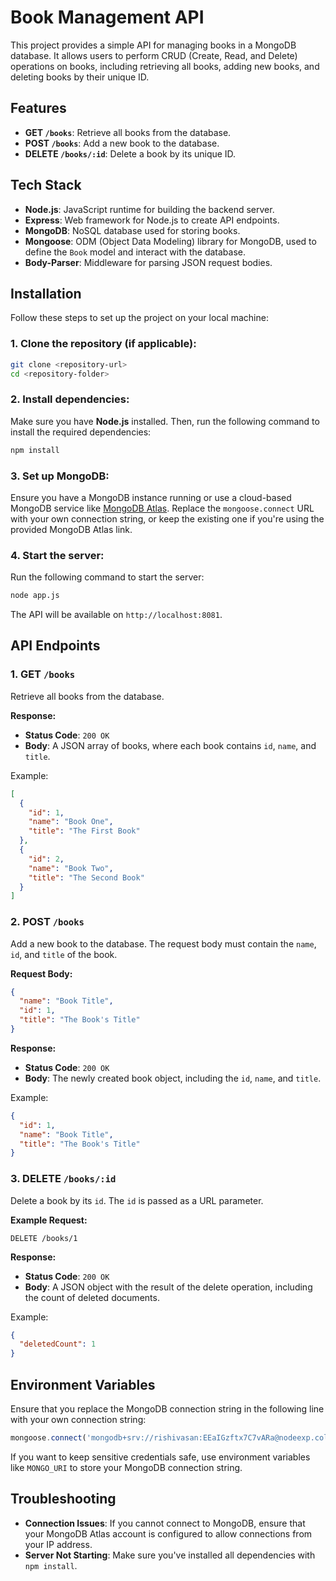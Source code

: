 # Book Management API

This project provides a simple API for managing books in a MongoDB database. It allows users to perform CRUD (Create, Read, and Delete) operations on books, including retrieving all books, adding new books, and deleting books by their unique ID.

## Features

- **GET `/books`**: Retrieve all books from the database.
- **POST `/books`**: Add a new book to the database.
- **DELETE `/books/:id`**: Delete a book by its unique ID.

## Tech Stack

- **Node.js**: JavaScript runtime for building the backend server.
- **Express**: Web framework for Node.js to create API endpoints.
- **MongoDB**: NoSQL database used for storing books.
- **Mongoose**: ODM (Object Data Modeling) library for MongoDB, used to define the `Book` model and interact with the database.
- **Body-Parser**: Middleware for parsing JSON request bodies.

## Installation

Follow these steps to set up the project on your local machine:

### 1. Clone the repository (if applicable):

```bash
git clone <repository-url>
cd <repository-folder>
```

### 2. Install dependencies:

Make sure you have **Node.js** installed. Then, run the following command to install the required dependencies:

```bash
npm install
```

### 3. Set up MongoDB:

Ensure you have a MongoDB instance running or use a cloud-based MongoDB service like [MongoDB Atlas](https://www.mongodb.com/cloud/atlas). Replace the `mongoose.connect` URL with your own connection string, or keep the existing one if you're using the provided MongoDB Atlas link.

### 4. Start the server:

Run the following command to start the server:

```bash
node app.js
```

The API will be available on `http://localhost:8081`.

## API Endpoints

### 1. **GET `/books`**

Retrieve all books from the database.

**Response:**

- **Status Code**: `200 OK`
- **Body**: A JSON array of books, where each book contains `id`, `name`, and `title`.

Example:

```json
[
  {
    "id": 1,
    "name": "Book One",
    "title": "The First Book"
  },
  {
    "id": 2,
    "name": "Book Two",
    "title": "The Second Book"
  }
]
```

### 2. **POST `/books`**

Add a new book to the database. The request body must contain the `name`, `id`, and `title` of the book.

**Request Body:**

```json
{
  "name": "Book Title",
  "id": 1,
  "title": "The Book's Title"
}
```

**Response:**

- **Status Code**: `200 OK`
- **Body**: The newly created book object, including the `id`, `name`, and `title`.

Example:

```json
{
  "id": 1,
  "name": "Book Title",
  "title": "The Book's Title"
}
```

### 3. **DELETE `/books/:id`**

Delete a book by its `id`. The `id` is passed as a URL parameter.

**Example Request:**

```
DELETE /books/1
```

**Response:**

- **Status Code**: `200 OK`
- **Body**: A JSON object with the result of the delete operation, including the count of deleted documents.

Example:

```json
{
  "deletedCount": 1
}
```

## Environment Variables

Ensure that you replace the MongoDB connection string in the following line with your own connection string:

```javascript
mongoose.connect('mongodb+srv://rishivasan:EEaIGzftx7C7vARa@nodeexp.colby.mongodb.net/?retryWrites=true&w=majority&appName=nodeexp');
```

If you want to keep sensitive credentials safe, use environment variables like `MONGO_URI` to store your MongoDB connection string.

## Troubleshooting

- **Connection Issues**: If you cannot connect to MongoDB, ensure that your MongoDB Atlas account is configured to allow connections from your IP address.
- **Server Not Starting**: Make sure you've installed all dependencies with `npm install`.